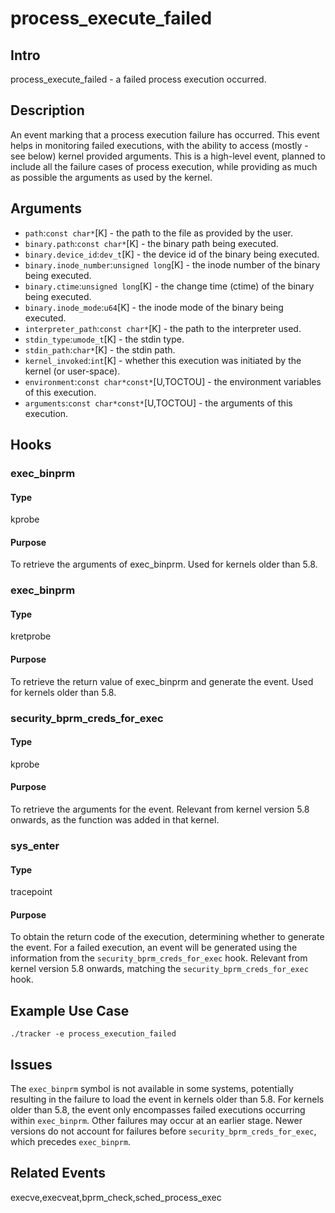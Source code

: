 # process_execute_failed

## Intro
process_execute_failed - a failed process execution occurred.

## Description
An event marking that a process execution failure has occurred. This event helps in 
monitoring failed executions, with the ability to access (mostly - see below) kernel provided arguments.
This is a high-level event, planned to include all the failure cases of process execution, 
while providing as much as possible the arguments as used by the kernel.

## Arguments
* `path`:`const char*`[K] - the path to the file as provided by the user. 
* `binary.path`:`const char*`[K] - the binary path being executed.
* `binary.device_id`:`dev_t`[K] - the device id of the binary being executed.
* `binary.inode_number`:`unsigned long`[K] - the inode number of the binary being executed.
* `binary.ctime`:`unsigned long`[K] - the change time (ctime) of the binary being executed.
* `binary.inode_mode`:`u64`[K] - the inode mode of the binary being executed.
* `interpreter_path`:`const char*`[K] - the path to the interpreter used.
* `stdin_type`:`umode_t`[K] - the stdin type.
* `stdin_path`:`char*`[K] - the stdin path.
* `kernel_invoked`:`int`[K] - whether this execution was initiated by the kernel (or user-space).
* `environment`:`const char*const*`[U,TOCTOU] - the environment variables of this execution.
* `arguments`:`const char*const*`[U,TOCTOU] - the arguments of this execution.

## Hooks
### exec_binprm
#### Type
kprobe
#### Purpose
To retrieve the arguments of exec_binprm.
Used for kernels older than 5.8.

### exec_binprm
#### Type
kretprobe
#### Purpose
To retrieve the return value of exec_binprm and generate the event.
Used for kernels older than 5.8.

### security_bprm_creds_for_exec
#### Type
kprobe
#### Purpose
To retrieve the arguments for the event.
Relevant from kernel version 5.8 onwards, as the function was added in that kernel.

### sys_enter
#### Type
tracepoint
#### Purpose
To obtain the return code of the execution, determining whether to generate the event.
For a failed execution, an event will be generated using the information from the `security_bprm_creds_for_exec` hook.
Relevant from kernel version 5.8 onwards, matching the `security_bprm_creds_for_exec` hook.

## Example Use Case

```console
./tracker -e process_execution_failed
```

## Issues
The `exec_binprm` symbol is not available in some systems, potentially resulting in the failure to load the event in kernels older than 5.8.
For kernels older than 5.8, the event only encompasses failed executions occurring within `exec_binprm`. Other failures may occur at an earlier stage. Newer versions do not account for failures before `security_bprm_creds_for_exec`, which precedes `exec_binprm`.

## Related Events
execve,execveat,bprm_check,sched_process_exec